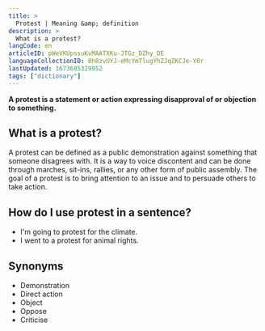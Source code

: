 ```yaml
---
title: >
  Protest | Meaning &amp; definition
description: >
  What is a protest?
langCode: en
articleID: pWeVKUpssuKvMAATXKu-JTGz_DZhy_DE
languageCollectionID: 0h8zvUYJ-eMcYmTlugYhZJqZKCJe-Y0r
lastUpdated: 1673685329952
tags: ["dictionary"]
---
```


**A protest is a statement or action expressing disapproval of or objection to something.**

## What is a protest?

A protest can be defined as a public demonstration against something that someone disagrees with. It is a way to voice discontent and can be done through marches, sit-ins, rallies, or any other form of public assembly. The goal of a protest is to bring attention to an issue and to persuade others to take action.

## How do I use protest in a sentence?

-   I'm going to protest for the climate.
-   I went to a protest for animal rights.

## Synonyms

-   Demonstration
-   Direct action
-   Object
-   Oppose
-   Criticise